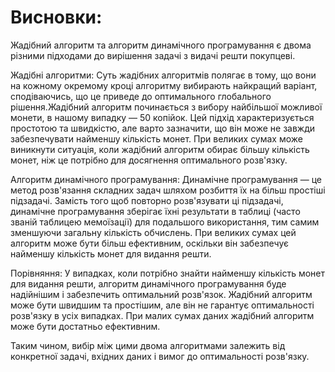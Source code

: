 # Висновки:

Жадібний алгоритм та алгоритм динамічного програмування є двома різними підходами до вирішення задачі з видачі решти покупцеві.

Жадібні алгоритми:
Суть жадібних алгоритмів полягає в тому, що вони на кожному окремому кроці алгоритму вибирають найкращий варіант, сподіваючись, що це приведе до оптимального глобального рішення.Жадібний алгоритм починається з вибору найбільшої можливої монети, в нашому випадку — 50 копійок. 
Цей підхід характеризується простотою та швидкістю, але варто зазначити, що він може не завжди забезпечувати найменшу кількість монет.
При великих сумах може виникнути ситуація, коли жадібний алгоритм обирає більшу кількість монет, ніж це потрібно для досягнення оптимального розв'язку.

Алгоритм динамічного програмування:
Динамічне програмування — це метод розв'язання складних задач шляхом розбиття їх на більш простіші підзадачі. Замість того щоб повторно розв'язувати ці підзадачі, динамічне програмування зберігає їхні результати в таблиці (часто званій таблицею мемоїзації) для подальшого використання, тим самим зменшуючи загальну кількість обчислень.
При великих сумах цей алгоритм може бути більш ефективним,  оскільки він забезпечує найменшу кількість монет для видання решти.

Порівняння:
У випадках, коли потрібно знайти найменшу кількість монет для видання решти, алгоритм динамічного програмування буде надійнішим і забезпечить оптимальний розв'язок.
Жадібний алгоритм може бути швидшим та простішим, але він не гарантує оптимальності розв'язку в усіх випадках.
При малих сумах даних жадібний алгоритм може бути достатньо ефективним.

Таким чином, вибір між цими двома алгоритмами залежить від конкретної задачі, вхідних даних і вимог до оптимальності розв'язку.
